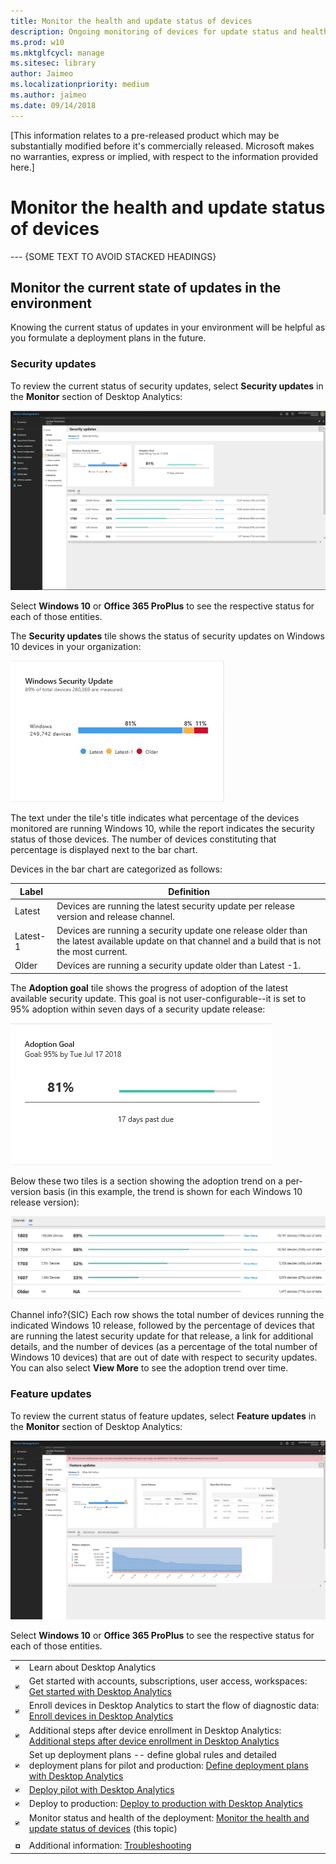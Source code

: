 ```yaml
---
title: Monitor the health and update status of devices
description: Ongoing monitoring of devices for update status and health issues
ms.prod: w10
ms.mktglfcycl: manage
ms.sitesec: library
author: Jaimeo
ms.localizationpriority: medium
ms.author: jaimeo
ms.date: 09/14/2018
---
```


[This information relates to a pre-released product which may be substantially modified before it's commercially released. Microsoft makes no warranties, express or implied, with respect to the information provided here.]

# Monitor the health and update status of devices
--- {SOME TEXT TO AVOID STACKED HEADINGS}

## Monitor the current state of updates in the environment

Knowing the current status of updates in your environment will be helpful as you formulate a deployment plans in the future.

### Security updates

To review the current status of security updates, select **Security updates** in the **Monitor** section of Desktop Analytics:

[![security update status view](UDRimages/UDR-security-status.png)](UDRimages/UDR-security-status.png)

Select **Windows 10** or **Office 365 ProPlus** to see the respective status for each of those entities.

The **Security updates** tile shows the status of security updates on Windows 10 devices in your organization:

[![security update status tile detail](UDRimages/UDR-security-status-secupdatestile.png)](UDRimages/UDR-security-status-secupdatestile.png)

The text under the tile's title indicates what percentage of the devices monitored are running Windows 10, while the report indicates the security status of those devices. The number of devices constituting that percentage is displayed next to the bar chart.

Devices in the bar chart are categorized as follows:

| **Label**  | **Definition**  |
|---------------------------------------------------------|-----------|
| Latest | Devices are running the latest security update per release version and release channel.|
| Latest-1 | Devices are running a security update one release older than the latest available update on that channel and a build that is not the most current. |
| Older | Devices are running a security update older than Latest -1. |

The **Adoption goal** tile shows the progress of adoption of the latest available security update. This goal is not user-configurable--it is set to 95% adoption within seven days of a security update release:

[![security update asoption goal tile detail](UDRimages/UDR-security-status-adoptgoal.png)](UDRimages/UDR-security-status-adoptgoal.png)

Below these two tiles is a section showing the adoption trend on a per-version basis (in this example, the trend is shown for each Windows 10 release version):

[![security update adoption trend tile detail](UDRimages/UDR-security-status-adopttrend.png)](UDRimages/UDR-security-status-adopttrend.png)

 Channel info?{SIC} Each row shows the total number of devices running the indicated Windows 10 release, followed by the percentage of devices that are running the latest security update for that release, a link for additional details, and the number of devices (as a percentage of the total number of Windows 10 devices) that are out of date with respect to security updates. You can also select **View More** to see the adoption trend over time.


### Feature updates

To review the current status of feature updates, select **Feature updates** in the **Monitor** section of Desktop Analytics:

[![feature update status view](UDRimages/UDR-feature-update.png)](UDRimages/UDR-feature-update.png)

Select **Windows 10** or **Office 365 ProPlus** to see the respective status for each of those entities.

| | |
| --- | --- |
| ![done](UDRimages/checklistdone.png) | Learn about Desktop Analytics |
| ![done](UDRimages/checklistdone.png) | Get started with accounts, subscriptions, user access, workspaces: [Get started with Desktop Analytics](update-readiness-get-started.md) |
| ![done](UDRimages/checklistdone.png) | Enroll devices in Desktop Analytics to start the flow of diagnostic data: [Enroll devices in Desktop Analytics](update-readiness-enroll-devices.md)|
| ![done](UDRimages/checklistdone.png) | Additional steps after device enrollment in Desktop Analytics: [Additional steps after device enrollment in Desktop Analytics](update-readiness-additonal-steps.md) |
| ![done](UDRimages/checklistdone.png) | Set up deployment plans -- define global rules and detailed deployment plans for pilot and production: [Define deployment plans with Desktop Analytics](update-readiness-deployment-plans.md) |
| ![done](UDRimages/checklistdone.png) | [Deploy pilot with Desktop Analytics](update-readiness-deploy-pilot.md) |
| ![done](UDRimages/checklistdone.png) | Deploy to production: [Deploy to production with Desktop Analytics](update-readiness-deploy-production.md) |
| ![done](UDRimages/checklistdone.png)| Monitor status and health of the deployment: [Monitor the health and update status of devices](update-readiness-monitoring.md) (this topic) |
|                                      |                                                    |
| ![to do](UDRimages/checklistbox.gif)   | Additional information: [Troubleshooting](update-readiness-troubleshooting.md)  |